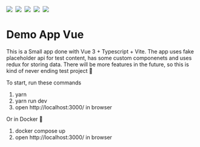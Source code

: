 ![](https://img.shields.io/badge/Vue-informational?style=flat&logo=vuedotjs&logoColor=41b883&color=282c34)&nbsp;
![](https://img.shields.io/badge/TypeScript-informational?style=flat&logo=typescript&logoColor=white&color=0076c6)&nbsp;
![](https://img.shields.io/badge/Vite-informational?style=flat&logo=vite&logoColor=white&color=646cff)&nbsp;
![](https://img.shields.io/badge/Docker-informational?style=flat&logo=docker&logoColor=white&color=2392e6)&nbsp;
![](https://img.shields.io/badge/React%20Redux-informational?style=flat&logo=redux&logoColor=white&color=764abc)

# Demo App Vue

This is a Small app done with Vue 3 + Typescript + Vite.
The app uses fake placeholder api for test content, has some custom componenets and uses redux for storing data.
There will be more features in the future, so this is kind of never ending test project 🦅

To start, run these commands

1. yarn
2. yarn run dev
3. open http://localhost:3000/ in browser

Or in Docker 🐳

1. docker compose up
2. open http://localhost:3000/ in browser
